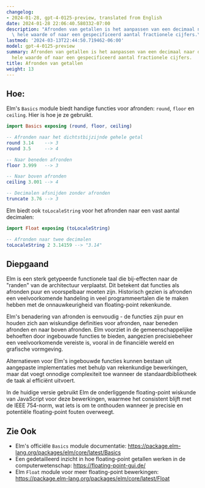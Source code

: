 ```yaml
---
changelog:
- 2024-01-28, gpt-4-0125-preview, translated from English
date: 2024-01-28 22:06:40.580332-07:00
description: "Afronden van getallen is het aanpassen van een decimaal naar de dichtstbijzijnde\
  \ hele waarde of naar een gespecificeerd aantal fractionele cijfers.\u2026"
lastmod: '2024-03-13T22:44:50.719462-06:00'
model: gpt-4-0125-preview
summary: Afronden van getallen is het aanpassen van een decimaal naar de dichtstbijzijnde
  hele waarde of naar een gespecificeerd aantal fractionele cijfers.
title: Afronden van getallen
weight: 13
---
```


## Hoe:
Elm's `Basics` module biedt handige functies voor afronden: `round`, `floor` en `ceiling`. Hier is hoe je ze gebruikt.

```elm
import Basics exposing (round, floor, ceiling)

-- Afronden naar het dichtstbijzijnde gehele getal
round 3.14    --> 3
round 3.5     --> 4

-- Naar beneden afronden
floor 3.999   --> 3

-- Naar boven afronden
ceiling 3.001 --> 4

-- Decimalen afsnijden zonder afronden
truncate 3.76 --> 3
```

Elm biedt ook `toLocaleString` voor het afronden naar een vast aantal decimalen:

```elm
import Float exposing (toLocaleString)

-- Afronden naar twee decimalen
toLocaleString 2 3.14159 --> "3.14"
```

## Diepgaand
Elm is een sterk getypeerde functionele taal die bij-effecten naar de "randen" van de architectuur verplaatst. Dit betekent dat functies als afronden puur en voorspelbaar moeten zijn. Historisch gezien is afronden een veelvoorkomende handeling in veel programmeertalen die te maken hebben met de onnauwkeurigheid van floating-point rekenkunde.

Elm's benadering van afronden is eenvoudig - de functies zijn puur en houden zich aan wiskundige definities voor afronden, naar beneden afronden en naar boven afronden. Elm voorziet in de gemeenschappelijke behoeften door ingebouwde functies te bieden, aangezien precisiebeheer een veelvoorkomende vereiste is, vooral in de financiële wereld en grafische vormgeving.

Alternatieven voor Elm's ingebouwde functies kunnen bestaan uit aangepaste implementaties met behulp van rekenkundige bewerkingen, maar dat voegt onnodige complexiteit toe wanneer de standaardbibliotheek de taak al efficiënt uitvoert.

In de huidige versie gebruikt Elm de onderliggende floating-point wiskunde van JavaScript voor deze bewerkingen, waarmee het consistent blijft met de IEEE 754-norm, wat iets is om te onthouden wanneer je precisie en potentiële floating-point fouten overweegt.

## Zie Ook
- Elm's officiële `Basics` module documentatie: https://package.elm-lang.org/packages/elm/core/latest/Basics
- Een gedetailleerd inzicht in hoe floating-point getallen werken in de computerwetenschap: https://floating-point-gui.de/
- Elm `Float` module voor meer floating-point bewerkingen: https://package.elm-lang.org/packages/elm/core/latest/Float
